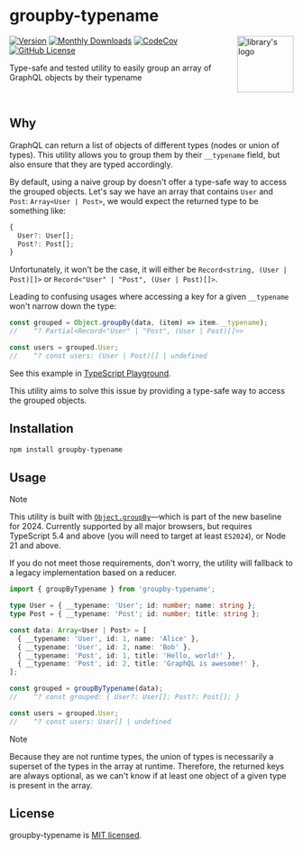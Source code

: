# groupby-typename

<img height="100" src="https://github.com/user-attachments/assets/c56e1a32-fba3-4fdb-bdc7-ea8743f7298a" alt="library's logo" align="right">

[![Version](https://badge.fury.io/js/groupby-typename.svg)](https://www.npmjs.org/package/groupby-typename)
[![Monthly Downloads](https://img.shields.io/npm/dm/groupby-typename)](https://www.npmjs.org/package/groupby-typename)
[![CodeCov](https://codecov.io/gh/charpeni/groupby-typename/graph/badge.svg?token=2GHFFRN2M7)](https://codecov.io/gh/charpeni/groupby-typename)
[![GitHub License](https://img.shields.io/badge/license-MIT-blue.svg)](https://github.com/charpeni/groupby-typename/blob/main/LICENSE)

Type-safe and tested utility to easily group an array of GraphQL objects by their typename

<br />

## Why

GraphQL can return a list of objects of different types (nodes or union of types). This utility allows you to group them by their `__typename` field, but also ensure that they are typed accordingly.

By default, using a naive group by doesn't offer a type-safe way to access the grouped objects. Let's say we have an array that contains `User` and `Post`: `Array<User | Post>`, we would expect the returned type to be something like:

```ts
{
  User?: User[];
  Post?: Post[];
}
```

Unfortunately, it won't be the case, it will either be `Record<string, (User | Post)[]>` or `Record<"User" | "Post", (User | Post)[]>`.

Leading to confusing usages where accessing a key for a given `__typename` won't narrow down the type:

```ts
const grouped = Object.groupBy(data, (item) => item.__typename);
//    ^? Partial<Record<"User" | "Post", (User | Post)[]>>

const users = grouped.User;
//    ^? const users: (User | Post)[] | undefined
```

See this example in [TypeScript Playground](https://www.typescriptlang.org/play/?target=11&q=291#code/C4TwDgpgBAqgzhATlAvFA3gKClA+r0SAOwEMBbCALigHJ4kaAabKASwBNqiBXMgIyQBuFqQrU4wRKyIBzZgF9hmQtAAKAewmoMLfCtFVaGiUxYcuvAYmE5grYABtDEqbIVKAxuqJb2JYCTUAIKIiCQgADz0yAA+UMbAAHzaANos6HgE4BAG1HQIiDRQJHBQXj7AjGycUACMVbm0QQ6sHhBF8sw4GXrZjTQJRSVl3hJV5lAATFV2joY0ABIQDg7qUADq6ogO7B1dGJn65PPRQ6XlY9XUAMwNx3kAQup8e+mHffdGmsBnIxXjNQALDN7E48gAVbIAZQ8UjAwCg4NYYDgrwAukoAPSYqAPACiADEAPIAJTxmEwFwRMkQ6m4kHYDwgADMttA0ES+AArCAeYAAOhpdLADxAAAo-AEqmL7BAyABKVDJWVkfm9YjHeXCbE4HAAPQA-BSqVBuAU4EzWYh2VAhfSIIyWWz+dFtTjdYaKTqggTwXiSRTWGQwFsERk7SKQJCNRQoPIoMzaWRaBG+CAALRHCg0Tyjam0+3sILM4BIbQR0XRnLHCX+EhazA6j0Gv5aCMO6gZaIG6jRFIY+LfHuDiT9wRx41503m4ul5BodtFktIF0FN26qCG1sIs1IOC9gr9qBxbhEdgs6QOzBAA).

This utility aims to solve this issue by providing a type-safe way to access the grouped objects.

## Installation

```sh
npm install groupby-typename
```

## Usage

> [!NOTE]
> This utility is built with [`Object.groupBy`](https://developer.mozilla.org/docs/Web/JavaScript/Reference/Global_Objects/Object/groupBy)—which is part of the new baseline for 2024. Currently supported by all major browsers, but requires TypeScript 5.4 and above (you will need to target at least `ES2024`), or Node 21 and above.
>
> If you do not meet those requirements, don't worry, the utility will fallback to a legacy implementation based on a reducer.

```ts
import { groupByTypename } from 'groupby-typename';

type User = { __typename: 'User'; id: number; name: string };
type Post = { __typename: 'Post'; id: number; title: string };

const data: Array<User | Post> = [
  { __typename: 'User', id: 1, name: 'Alice' },
  { __typename: 'User', id: 2, name: 'Bob' },
  { __typename: 'Post', id: 1, title: 'Hello, world!' },
  { __typename: 'Post', id: 2, title: 'GraphQL is awesome!' },
];

const grouped = groupByTypename(data);
//    ^? const grouped: { User?: User[]; Post?: Post[]; }

const users = grouped.User;
//    ^? const users: User[] | undefined
```

> [!NOTE]
> Because they are not runtime types, the union of types is necessarily a superset of the types in the array at runtime. Therefore, the returned keys are always optional, as we can't know if at least one object of a given type is present in the array.

## License

groupby-typename is [MIT licensed](LICENSE).

